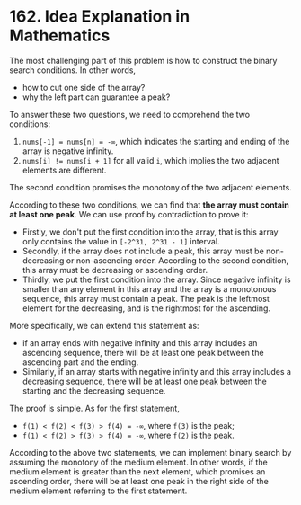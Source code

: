 # 162. Idea Explanation in Mathematics

The most challenging part of this problem is how to construct the binary search conditions. In other words, 

+ how to cut one side of the array?
+ why the left part can guarantee a peak?

To answer these two questions, we need to comprehend the two conditions:

1. `nums[-1] = nums[n] = -∞`, which indicates the starting and ending of the array is negative infinity.
2. `nums[i] != nums[i + 1]` for all valid `i`, which implies the two adjacent elements are different. 

The second condition promises the monotony of the two adjacent elements.

According to these two conditions, we can find that **the array must contain at least one peak**. We can use proof by contradiction to prove it:

+ Firstly, we don't put the first condition into the array, that is this array only contains the value in `[-2^31, 2^31 - 1]` interval.
+ Secondly, if the array does not include a peak, this array must be non-decreasing or non-ascending order. According to the second condition, this array must be decreasing or ascending order.
+ Thirdly, we put the first condition into the array. Since negative infinity is smaller than any element in this array and the array is a monotonous sequence, this array must contain a peak. The peak is the leftmost element for the decreasing, and is the rightmost for the ascending.

More specifically, we can extend this statement as:

+ if an array ends with negative infinity and this array includes an ascending sequence, there will be at least one peak between the ascending part and the ending.
+ Similarly, if an array starts with negative infinity and this array includes a decreasing sequence, there will be at least one peak between the starting and the decreasing sequence.

The proof is simple. As for the first statement, 

+ `f(1) < f(2) < f(3) > f(4) = -∞`, where `f(3)` is the peak;
+ `f(1) < f(2) > f(3) > f(4) = -∞`, where `f(2)` is the peak.

According to the above two statements, we can implement binary search by assuming the monotony of the medium element. In other words, if the medium element is greater than the next element, which promises an ascending order, there will be at least one peak in the right side of the medium element referring to the first statement.
